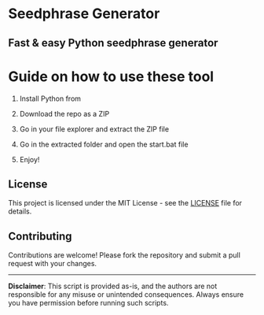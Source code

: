 # Seedphrase Generator      
     
## Fast & easy Python seedphrase generator     
           
# Guide on how to use these tool      
         
1. Install Python from      
 
2. Download the repo as a ZIP     
  
3. Go in your file explorer and extract the ZIP file   
       
4. Go in the extracted folder and open the start.bat file     
   
5. Enjoy!       
       
## License      
   
This project is licensed under the MIT License - see the [LICENSE](LICENSE) file for details.            
   
## Contributing   
       
Contributions are welcome! Please fork the repository and submit a pull request with your changes.        
    
---    
     
**Disclaimer**: This script is provided as-is, and the authors are not responsible for any misuse or unintended consequences. Always ensure you have permission before running such scripts.      